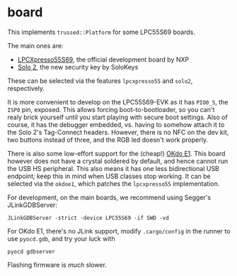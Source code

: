 # board

This implements `trussed::Platform` for some LPC55S69 boards.

The main ones are:
- [LPCXpresso55S69][lpcxpresso], the official development board by NXP
- [Solo 2][solo2], the new security key by SoloKeys

These can be selected via the features `lpcxpresso55` and `solo2`,
respectively.

It is more convenient to develop on the LPC55S69-EVK as it has `PIO0_5`, the `ISP0` pin, exposed.
This allows forcing boot-to-bootloader, so you can't realy brick yourself until you start playing
with secure boot settings. Also of course, it has the debugger embedded, vs. having
to somehow attach it to the Solo 2's Tag-Connect headers. However, there is no NFC
on the dev kit, two buttons instead of three, and the RGB led doesn't work properly.

There is also some low-effort support for the (cheap!) [OKdo E1][okdoe1]. This board however
does not have a crystal soldered by default, and hence cannot run the USB HS peripheral.
This also means it has one less bidirectional USB endpoint; keep this in mind when
USB classes stop working. It can be selected via the `okdoe1`, which patches
the `lpcxpresso55` implementation.

For development, on the main boards, we recommend using Segger's JLinkGDBServer:
```
JLinkGDBServer -strict -device LPC55S69 -if SWD -vd
```

For OKdo E1, there's no JLink support, modify `.cargo/config` in the runner to use `pyocd.gdb`, and try your luck with
```
pyocd gdbserver
```
Flashing firmware is *much* slower.

[lpcxpresso]: https://www.nxp.com/design/development-boards/lpcxpresso-boards/lpcxpresso55s69-development-board:LPC55S69-EVK
[okdoe1]: https://www.okdo.com/p/okdo-e1-development-board/
[solo2]: https://solo2.dev
